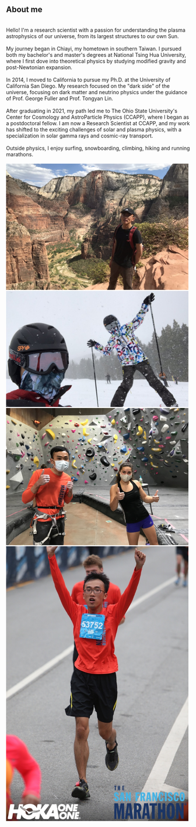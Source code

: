 ## About me
<br/>
Hello! I'm a research scientist with a passion for understanding the plasma astrophysics of our universe, from its largest structures to our own Sun.
<br/><br/>
My journey began in Chiayi, my hometown in southern Taiwan. I pursued both my bachelor's and master's degrees at National Tsing Hua University, where I first dove into theoretical physics by studying modified gravity and post-Newtonian expansion.
<br/><br/>
In 2014, I moved to California to pursue my Ph.D. at the University of California San Diego. My research focused on the "dark side" of the universe, focusing on dark matter and neutrino physics under the guidance of Prof. George Fuller and Prof. Tongyan Lin.
<br/><br/>
After graduating in 2021, my path led me to The Ohio State University's Center for Cosmology and AstroParticle Physics (CCAPP), where I began as a postdoctoral fellow. I am now a Research Scientist at CCAPP, and my work has shifted to the exciting challenges of solar and plasma physics, with a specialization in solar gamma rays and cosmic-ray transport.
<br/><br/>
Outside physics, I enjoy surfing, snowboarding, climbing, hiking and running marathons.
<br/><br/>
<img src="images/zion.jpg" width = "500"> 
<img src="images/snowboarding.jpg" width = "500"> 
<img src="images/with_Raboutou.jpg" width = "500"> 
<img src="images/half_marathon.JPG" width = "500">

